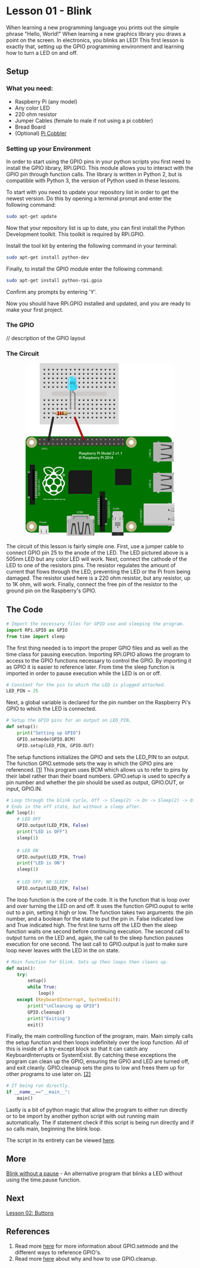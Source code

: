 # Lesson 01 - Blink

When learning a new programming language you prints out the simple phrase 
"Hello, World!" When learning a new graphics library you draws a point on the 
screen. In electronics, you blinks an LED! This first lesson is exactly that, 
setting up the GPIO programming environment and learning how to turn a LED on 
and off.

## Setup

### What you need:

* Raspberry Pi (any model)
* Any color LED
* 220 ohm resistor
* Jumper Cables (female to male if not using a pi cobbler)
* Bread Board
* (Optional) [Pi Cobbler](https://goo.gl/LhVmEg)


### Setting up your Environment

In order to start using the GPIO pins in your python scripts you first need to 
install the GPIO library, RPi.GPIO. This module allows you to interact with the 
GPIO pin through function calls. The library is written in Python 2, but is 
compatible with Python 3, the version of Python used in these lessons.

To start with you need to update your repository list in order to get the newest
version. Do this by opening a terminal prompt and enter the following command:
```bash
sudo apt-get update
```
Now that your repository list is up to date, you can first install the Python 
Development toolkit. This toolkit is required by RPi.GPIO.

Install the tool kit by entering the following command in your terminal:
```bash
sudo apt-get install python-dev
```
Finally, to install the GPIO module enter the following command:
```bash
sudo apt-get install python-rpi.gpio
```
Confirm any prompts by entering 'Y'. 

Now you should have RPi.GPIO installed and updated, and you are ready to make 
your first project.

### The GPIO

// description of the GPIO layout

### The Circuit
<center>
	<img src = "../illustrations/Lesson01_Blink.png" title="Circuit Diagram"/>
</center>
<br>
The circuit of this lesson is fairly simple one. First, use a jumper cable to
connect GPIO pin 25 to the anode of the LED. The LED pictured above is a 505nm 
LED but any color LED will work. Next, connect the cathode of the LED to one of 
the resistors pins. The resistor regulates the amount of current that flows 
through the LED, preventing the LED or the Pi from being damaged. The resistor 
used here is a 220 ohm resistor, but any resistor, up to 1K ohm, will work. 
Finally, connect the free pin of the resistor to the ground pin on the 
Raspberry's GPIO.

## The Code

```python
# Import the necessary files for GPIO use and sleeping the program.
import RPi.GPIO as GPIO
from time import sleep
```

The first thing needed is to import the proper GPIO files and as well as the 
time class for pausing execution. Importing RPi.GPIO allows the program to 
access to the GPIO functions necessary to control the GPIO. By importing it as 
GPIO it is easier to reference later. From time the sleep function is imported 
in order to pause execution while the LED is on or off.

```python
# Constant for the pin to which the LED is plugged attached.
LED_PIN = 25
```

Next, a global variable is declared for the pin number on the Raspberry Pi's 
GPIO to which the LED is connected.

```python
# Setup the GPIO pins for an output on LED_PIN.
def setup():
	print("Setting up GPIO")
	GPIO.setmode(GPIO.BCM)
	GPIO.setup(LED_PIN, GPIO.OUT)
```

The setup functions initializes the GPIO and sets the LED_PIN to an output. 
The function GPIO.setmode sets the way in which the GPIO pins are referenced.
[[1]](#references) This program uses BCM which allows us to refer to pins by 
their label rather than their board numbers. GPIO.setup is used to specify a pin
number and whether the pin should be used as output, GPIO.OUT, or input, 
GPIO.IN.

```python
# Loop through the blink cycle, Off -> Sleep(2) -> On -> Sleep(2) -> Off.
# Ends in the off state, but without a sleep after.
def loop():
	# LED OFF
	GPIO.output(LED_PIN, False)
	print("LED is OFF")
	sleep(1)
	
	# LED ON
	GPIO.output(LED_PIN, True)
	print("LED is ON")
	sleep(1)
	
	# LED OFF; NO SLEEP
	GPIO.output(LED_PIN, False)
```

The loop function is the core of the code. It is the function that is loop over 
and over turning the LED on and off. It uses the function GPIO.ouput to write 
out to a pin, setting it high or low. The function takes two arguments: the
pin number, and a boolean for the state to put the pin in. False indicated low 
and True indicated high. The first line turns off the LED then the sleep 
function waits one second before continuing execution. The second call to output
turns on the LED and, again, the call to the sleep function pauses execution for 
one second. The last call to GPIO.output is just to make sure loop never leaves 
with the LED in the on state.

```python
# Main function for blink. Sets up then loops then cleans up.
def main():
	try:
		setup()
		while True:
			loop()
	except (KeyboardInterrupt, SystemExit):
		print("\nCleaning up GPIO")
		GPIO.cleanup()
		print("Exiting")
		exit()
```

Finally, the main controlling function of the program, main. Main simply calls 
the setup function and then loops indefinitely over the loop function. All of 
this is inside of a try-except block so that it can catch any KeyboardInterrupts
or SystemExist. By catching these exceptions the program can clean up the GPIO, 
ensuring the GPIO and LED are turned off, and exit cleanly. GPIO.cleanup sets 
the pins to low and frees them up for other programs to use later on.
[[2]](#references) 

```python
# If being run directly.
if __name__=="__main__":
	main()
```

Lastly is a bit of python magic that allow the program to either run directly or
to be import by another python script with out running main automatically. The 
if statement check if this script is being run directly and if so calls main, 
beginning the blink loop.

The script in its entirety can be viewed [here](./blink.py).

## More

[Blink without a pause](./blink_without_pause.py) - An alternative program that 
blinks a LED without using the time.pause function.

## Next

[Lesson 02: Buttons](../02-Button/Lesson02.md)

## References

1. Read more [here](http://goo.gl/RpTCBO) for more information about 
GPIO.setmode and the different ways to reference GPIO's.
2. Read more [here](http://goo.gl/YZDurf) about why and how to use GPIO.cleanup.
